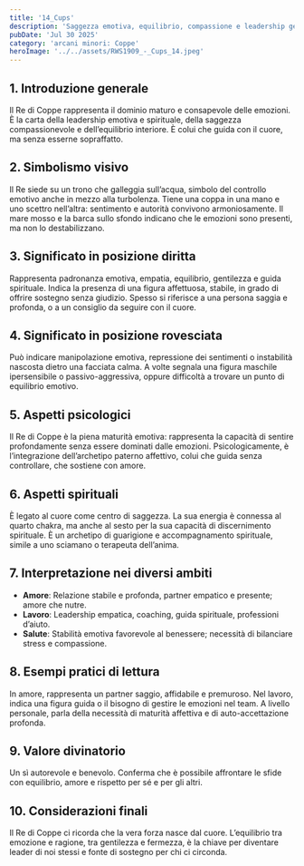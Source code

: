 ```yaml
---
title: '14_Cups'
description: 'Saggezza emotiva, equilibrio, compassione e leadership gentile'
pubDate: 'Jul 30 2025'
category: 'arcani minori: Coppe'
heroImage: '../../assets/RWS1909_-_Cups_14.jpeg'
---
```


## 1. Introduzione generale

Il Re di Coppe rappresenta il dominio maturo e consapevole delle emozioni. È la carta della leadership emotiva e spirituale, della saggezza compassionevole e dell’equilibrio interiore. È colui che guida con il cuore, ma senza esserne sopraffatto.

## 2. Simbolismo visivo

Il Re siede su un trono che galleggia sull’acqua, simbolo del controllo emotivo anche in mezzo alla turbolenza. Tiene una coppa in una mano e uno scettro nell’altra: sentimento e autorità convivono armoniosamente. Il mare mosso e la barca sullo sfondo indicano che le emozioni sono presenti, ma non lo destabilizzano.

## 3. Significato in posizione diritta

Rappresenta padronanza emotiva, empatia, equilibrio, gentilezza e guida spirituale. Indica la presenza di una figura affettuosa, stabile, in grado di offrire sostegno senza giudizio. Spesso si riferisce a una persona saggia e profonda, o a un consiglio da seguire con il cuore.

## 4. Significato in posizione rovesciata

Può indicare manipolazione emotiva, repressione dei sentimenti o instabilità nascosta dietro una facciata calma. A volte segnala una figura maschile ipersensibile o passivo-aggressiva, oppure difficoltà a trovare un punto di equilibrio emotivo.

## 5. Aspetti psicologici

Il Re di Coppe è la piena maturità emotiva: rappresenta la capacità di sentire profondamente senza essere dominati dalle emozioni. Psicologicamente, è l’integrazione dell’archetipo paterno affettivo, colui che guida senza controllare, che sostiene con amore.

## 6. Aspetti spirituali

È legato al cuore come centro di saggezza. La sua energia è connessa al quarto chakra, ma anche al sesto per la sua capacità di discernimento spirituale. È un archetipo di guarigione e accompagnamento spirituale, simile a uno sciamano o terapeuta dell’anima.

## 7. Interpretazione nei diversi ambiti

- **Amore**: Relazione stabile e profonda, partner empatico e presente; amore che nutre.
- **Lavoro**: Leadership empatica, coaching, guida spirituale, professioni d’aiuto.
- **Salute**: Stabilità emotiva favorevole al benessere; necessità di bilanciare stress e compassione.

## 8. Esempi pratici di lettura

In amore, rappresenta un partner saggio, affidabile e premuroso. Nel lavoro, indica una figura guida o il bisogno di gestire le emozioni nel team. A livello personale, parla della necessità di maturità affettiva e di auto-accettazione profonda.

## 9. Valore divinatorio

Un sì autorevole e benevolo. Conferma che è possibile affrontare le sfide con equilibrio, amore e rispetto per sé e per gli altri.

## 10. Considerazioni finali

Il Re di Coppe ci ricorda che la vera forza nasce dal cuore. L’equilibrio tra emozione e ragione, tra gentilezza e fermezza, è la chiave per diventare leader di noi stessi e fonte di sostegno per chi ci circonda.
